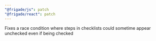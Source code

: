 ```yaml
---
"@frigade/js": patch
"@frigade/react": patch
---
```


Fixes a race condition where steps in checklists could sometime appear unchecked even if being checked
